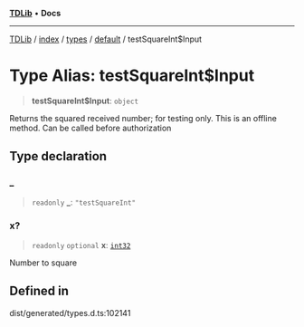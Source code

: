 [**TDLib**](../../../../../../README.md) • **Docs**

***

[TDLib](../../../../../../modules.md) / [index](../../../../../README.md) / [types](../../../README.md) / [default](../README.md) / testSquareInt$Input

# Type Alias: testSquareInt$Input

> **testSquareInt$Input**: `object`

Returns the squared received number; for testing only. This is an offline method. Can be called before authorization

## Type declaration

### \_

> `readonly` **\_**: `"testSquareInt"`

### x?

> `readonly` `optional` **x**: [`int32`](int32-1.md)

Number to square

## Defined in

dist/generated/types.d.ts:102141
